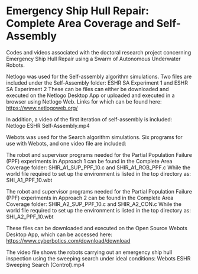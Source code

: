 # Emergency Ship Hull Repair: Complete Area Coverage and Self-Assembly
Codes and videos associated with the doctoral research project concerning Emergency Ship Hull Repair using a Swarm of Autonomous Underwater Robots.

Netlogo was used for the Self-assembly algorithm simulations. Two files are included under the Self-Assembly folder:
ESHR SA Experiment 1 and ESHR SA Experiment 2
These can be files can either be downloaded and executed on the Netlogo Desktop App or uploaded and executed in a browser using Netlogo Web. Links for which can be found here: https://www.netlogoweb.org/

In addition, a video of the first iteration of self-assembly is included:
Netlogo ESHR Self-Assembly.mp4

Webots was used for the Search algorithm simulations. Six programs for use with Webots, and one video file are included:

The robot and supervisor programs needed for the Partial Population Failure (PPF) experiments in Approach 1 can be found in the Complete Area Coverage folder:
SHIR_A1_SUP_PPF_10.c and SHIR_A1_ROB_PPF.c
While the world file required to set up the environment is listed in the top directory as:
SHI_A1_PPF_10.wbt

The robot and supervisor programs needed for the Partial Population Failure (PPF) experiments in Approach 2 can be found in the Complete Area Coverage folder:
SHIR_A2_SUP_PPF_10.c and SHIR_A2_CON.c
While the world file required to set up the environment is listed in the top directory as:
SHI_A2_PPF_10.wbt

These files can be downloaded and executed on the Open Source Webots Desktop App, which can be accessed here: https://www.cyberbotics.com/download/download

The video file shows the robots carrying out an emergency ship hull inspection using the sweeping search under ideal conditions:
Webots ESHR Sweeping Search (Control).mp4
